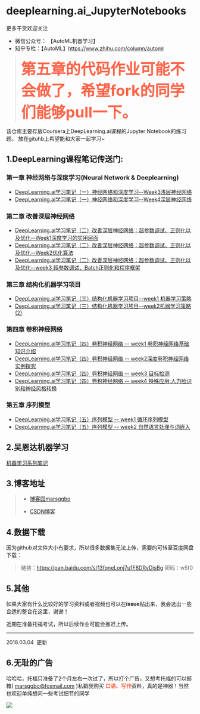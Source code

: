 # deeplearning.ai_JupyterNotebooks

更多干货欢迎关注
- 微信公众号： 【AutoML机器学习】
- 知乎专栏：【AutoML】https://www.zhihu.com/column/automl

> <b style="color:tomato;font-size:40px;">第五章的代码作业可能不会做了，希望fork的同学们能够pull一下。</b>

该仓库主要存放Coursera上DeepLearning.ai课程的Jupyter Notebook的练习题。
放在gituhb上希望能和大家一起学习~


## 1.DeepLearning课程笔记传送门:

### **第一章 神经网络与深度学习(Neural Network & Deeplearning)**
- [DeepLearning.ai学习笔记（一）神经网络和深度学习--Week3浅层神经网络](http://www.cnblogs.com/marsggbo/p/7453646.html)
- [DeepLearning.ai学习笔记（一）神经网络和深度学习--Week4深层神经网络](http://www.cnblogs.com/marsggbo/p/7466701.html)

### **第二章 改善深层神经网络**
- [DeepLearning.ai学习笔记（二）改善深层神经网络：超参数调试、正则化以及优化--Week1深度学习的实用层面](http://www.cnblogs.com/marsggbo/p/7501553.html#autoid-13-0-0)
- [DeepLearning.ai学习笔记（二）改善深层神经网络：超参数调试、正则化以及优化--Week2优化算法](http://www.cnblogs.com/marsggbo/p/7577362.html)
- [DeepLearning.ai学习笔记（二）改善深层神经网络：超参数调试、正则化以及优化--week3 超参数调试、Batch正则化和程序框架](http://www.cnblogs.com/marsggbo/p/7625565.html)

### **第三章 结构化机器学习项目**
- [DeepLearning.ai学习笔记（三）结构化机器学习项目--week1 机器学习策略](http://www.cnblogs.com/marsggbo/p/7681619.html)
- [DeepLearning.ai学习笔记（三）结构化机器学习项目--week2机器学习策略(2)](http://www.cnblogs.com/marsggbo/p/7740341.html)

### **第四章 卷积神经网络**

- [DeepLearning.ai学习笔记（四）卷积神经网络 -- week1 卷积神经网络基础知识介绍](http://www.cnblogs.com/marsggbo/p/8166487.html)
- [DeepLearning.ai学习笔记（四）卷积神经网络 -- week2深度卷积神经网络 实例探究](http://www.cnblogs.com/marsggbo/p/8282475.html)
- [DeepLearning.ai学习笔记（四）卷积神经网络 -- week3 目标检测](http://www.cnblogs.com/marsggbo/p/8305865.html)
- [DeepLearning.ai学习笔记（四）卷积神经网络 -- week4 特殊应用:人力脸识别和神经风格转换](http://www.cnblogs.com/marsggbo/p/8447559.html)

### **第五章 序列模型**
- [DeepLearning.ai学习笔记（五）序列模型 -- week1 循环序列模型](http://www.cnblogs.com/marsggbo/p/8485650.html)
- [DeepLearning.ai学习笔记（五）序列模型 -- week2 自然语言处理与词嵌入](http://www.cnblogs.com/marsggbo/p/8650103.html)



## 2.吴恩达机器学习
[机器学习系列笔记](http://www.cnblogs.com/marsggbo/tag/%E6%9C%BA%E5%99%A8%E5%AD%A6%E4%B9%A0/)


## 3.博客地址

> - [博客园marsggbo](http://www.cnblogs.com/marsggbo)
>
> - [CSDN博客](http://blog.csdn.net/marsggbo)

## 4.数据下载

因为github对文件大小有要求，所以很多数据集无法上传，需要的可转至百度网盘下载：

> 链接：https://pan.baidu.com/s/13fqneLonj7u1F8DRvDjsBg 密码：w5f0

## 5.其他

如果大家有什么比较好的学习资料或者视频也可以在**issue**贴出来，我会选出一些合适的整合在这里，谢谢！

近期在准备托福考试，所以后续作业可能会推迟上传。


----------
2018.03.04  更新

## 6.无耻的广告
哈哈哈，托福只准备了2个月左右一次过了，所以打个广告，又想考托福的可以邮箱( marsggbo@foxmail.com )私戳我购买 <b style="color:tomato;">口语、写作</b>资料，真的是神器！当然也欢迎单纯想问一些考试细节的同学

![](http://opn1dyhml.bkt.clouddn.com/18-3-4/42079356.jpg)
